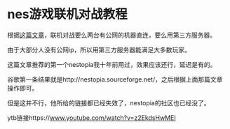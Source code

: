 # nes游戏联机对战教程



根据[这篇文章](http://www.bn13.com/bbs/simple/?t46754.html)，联机对战要么两台有公网的机器直连，要么用第三方服务器。

由于大部分人没有公网ip，所以用第三方服务器能满足大多数玩家。



这篇文章推荐的第一个nestopia我十年前用过，效果应该还行，延迟是有的。

谷歌第一条结果就是http://nestopia.sourceforge.net/，之后根据上面那篇文章操作即可。

但是这并不行，他所给的链接都已经失效了，nestopia的社区也已经没了。

ytb链接https://www.youtube.com/watch?v=z2EkdsHwMEI







































